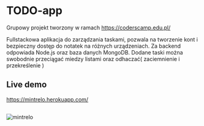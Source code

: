 # TODO-app
Grupowy projekt tworzony w ramach https://coderscamp.edu.pl/

Fullstackowa aplikacja do zarządzania taskami, pozwala na tworzenie kont i bezpieczny dostęp do notatek na różnych urządzeniach.
Za backend odpowiada Node.js oraz baza danych MongoDB.
Dodane taski można swobodnie przeciągać miedzy listami oraz odhaczać( zaciemnienie i przekreślenie )

## Live demo
https://mintrelo.herokuapp.com/
## 
![mintrelo](https://user-images.githubusercontent.com/52447280/70864155-bce19800-1f4f-11ea-88b3-61a8330a7e44.png)
